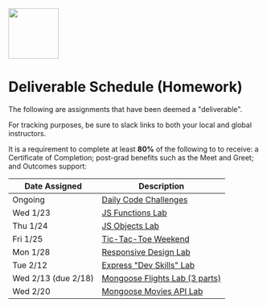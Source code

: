 <img src="https://i.imgur.com/2y0Lyzy.png" height="100">

# Deliverable Schedule (Homework)

The following are assignments that have been deemed a "deliverable".

For tracking purposes, be sure to slack links to both your local and global instructors.

It is a requirement to complete at least **80%** of the following to to receive: a Certificate of Completion; post-grad benefits such as the Meet and Greet; and Outcomes support:

|Date Assigned|Description|
|---|---|
|Ongoing|[Daily Code Challenges](https://git.generalassemb.ly/WDI-CC/WDI-CC-6/tree/master/resources/daily-code-challenges)|
|Wed 1/23|[JS Functions Lab](https://git.generalassemb.ly/WDI-CC/WDI-CC-6/tree/master/work/w01/d2/04-js-functions-lab)|
|Thu 1/24|[JS Objects Lab](https://git.generalassemb.ly/WDI-CC/WDI-CC-6/tree/master/work/w01/d3/04-js-objects-lab)|
|Fri 1/25|[Tic-Tac-Toe Weekend](https://git.generalassemb.ly/WDI-CC/WDI-CC-6/blob/master/work/w01/d4/tic-tac-toe-weekend.md)|
|Mon 1/28|[Responsive Design Lab](https://git.generalassemb.ly/WDI-CC/WDI-CC-6/blob/master/work/w02/d1/04-responsive-design-lab.md)|
|Tue 2/12|[Express "Dev Skills" Lab](https://git.generalassemb.ly/WDI-CC/WDI-CC-6/blob/master/work/w04/d2/04-dev-skills-lab-part-2.md)|
|Wed 2/13 (due 2/18)|[Mongoose Flights Lab (3 parts)](https://git.generalassemb.ly/WDI-CC/WDI-CC-6/blob/master/work/w04/d5/02-04-mongoose-flights-lab-part-3.md)|
|Wed 2/20|[Mongoose Movies API Lab](https://git.generalassemb.ly/WDI-CC/WDI-CC-6/tree/master/work/w05/d2/04-producing-api-lab)|


